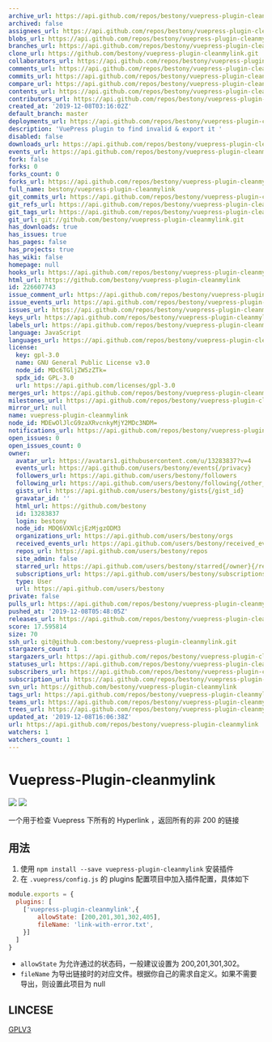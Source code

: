 ```yaml
---
archive_url: https://api.github.com/repos/bestony/vuepress-plugin-cleanmylink/{archive_format}{/ref}
archived: false
assignees_url: https://api.github.com/repos/bestony/vuepress-plugin-cleanmylink/assignees{/user}
blobs_url: https://api.github.com/repos/bestony/vuepress-plugin-cleanmylink/git/blobs{/sha}
branches_url: https://api.github.com/repos/bestony/vuepress-plugin-cleanmylink/branches{/branch}
clone_url: https://github.com/bestony/vuepress-plugin-cleanmylink.git
collaborators_url: https://api.github.com/repos/bestony/vuepress-plugin-cleanmylink/collaborators{/collaborator}
comments_url: https://api.github.com/repos/bestony/vuepress-plugin-cleanmylink/comments{/number}
commits_url: https://api.github.com/repos/bestony/vuepress-plugin-cleanmylink/commits{/sha}
compare_url: https://api.github.com/repos/bestony/vuepress-plugin-cleanmylink/compare/{base}...{head}
contents_url: https://api.github.com/repos/bestony/vuepress-plugin-cleanmylink/contents/{+path}
contributors_url: https://api.github.com/repos/bestony/vuepress-plugin-cleanmylink/contributors
created_at: '2019-12-08T03:16:02Z'
default_branch: master
deployments_url: https://api.github.com/repos/bestony/vuepress-plugin-cleanmylink/deployments
description: 'VuePress plugin to find invalid & export it '
disabled: false
downloads_url: https://api.github.com/repos/bestony/vuepress-plugin-cleanmylink/downloads
events_url: https://api.github.com/repos/bestony/vuepress-plugin-cleanmylink/events
fork: false
forks: 0
forks_count: 0
forks_url: https://api.github.com/repos/bestony/vuepress-plugin-cleanmylink/forks
full_name: bestony/vuepress-plugin-cleanmylink
git_commits_url: https://api.github.com/repos/bestony/vuepress-plugin-cleanmylink/git/commits{/sha}
git_refs_url: https://api.github.com/repos/bestony/vuepress-plugin-cleanmylink/git/refs{/sha}
git_tags_url: https://api.github.com/repos/bestony/vuepress-plugin-cleanmylink/git/tags{/sha}
git_url: git://github.com/bestony/vuepress-plugin-cleanmylink.git
has_downloads: true
has_issues: true
has_pages: false
has_projects: true
has_wiki: false
homepage: null
hooks_url: https://api.github.com/repos/bestony/vuepress-plugin-cleanmylink/hooks
html_url: https://github.com/bestony/vuepress-plugin-cleanmylink
id: 226607743
issue_comment_url: https://api.github.com/repos/bestony/vuepress-plugin-cleanmylink/issues/comments{/number}
issue_events_url: https://api.github.com/repos/bestony/vuepress-plugin-cleanmylink/issues/events{/number}
issues_url: https://api.github.com/repos/bestony/vuepress-plugin-cleanmylink/issues{/number}
keys_url: https://api.github.com/repos/bestony/vuepress-plugin-cleanmylink/keys{/key_id}
labels_url: https://api.github.com/repos/bestony/vuepress-plugin-cleanmylink/labels{/name}
language: JavaScript
languages_url: https://api.github.com/repos/bestony/vuepress-plugin-cleanmylink/languages
license:
  key: gpl-3.0
  name: GNU General Public License v3.0
  node_id: MDc6TGljZW5zZTk=
  spdx_id: GPL-3.0
  url: https://api.github.com/licenses/gpl-3.0
merges_url: https://api.github.com/repos/bestony/vuepress-plugin-cleanmylink/merges
milestones_url: https://api.github.com/repos/bestony/vuepress-plugin-cleanmylink/milestones{/number}
mirror_url: null
name: vuepress-plugin-cleanmylink
node_id: MDEwOlJlcG9zaXRvcnkyMjY2MDc3NDM=
notifications_url: https://api.github.com/repos/bestony/vuepress-plugin-cleanmylink/notifications{?since,all,participating}
open_issues: 0
open_issues_count: 0
owner:
  avatar_url: https://avatars1.githubusercontent.com/u/13283837?v=4
  events_url: https://api.github.com/users/bestony/events{/privacy}
  followers_url: https://api.github.com/users/bestony/followers
  following_url: https://api.github.com/users/bestony/following{/other_user}
  gists_url: https://api.github.com/users/bestony/gists{/gist_id}
  gravatar_id: ''
  html_url: https://github.com/bestony
  id: 13283837
  login: bestony
  node_id: MDQ6VXNlcjEzMjgzODM3
  organizations_url: https://api.github.com/users/bestony/orgs
  received_events_url: https://api.github.com/users/bestony/received_events
  repos_url: https://api.github.com/users/bestony/repos
  site_admin: false
  starred_url: https://api.github.com/users/bestony/starred{/owner}{/repo}
  subscriptions_url: https://api.github.com/users/bestony/subscriptions
  type: User
  url: https://api.github.com/users/bestony
private: false
pulls_url: https://api.github.com/repos/bestony/vuepress-plugin-cleanmylink/pulls{/number}
pushed_at: '2019-12-08T05:48:05Z'
releases_url: https://api.github.com/repos/bestony/vuepress-plugin-cleanmylink/releases{/id}
score: 17.595814
size: 70
ssh_url: git@github.com:bestony/vuepress-plugin-cleanmylink.git
stargazers_count: 1
stargazers_url: https://api.github.com/repos/bestony/vuepress-plugin-cleanmylink/stargazers
statuses_url: https://api.github.com/repos/bestony/vuepress-plugin-cleanmylink/statuses/{sha}
subscribers_url: https://api.github.com/repos/bestony/vuepress-plugin-cleanmylink/subscribers
subscription_url: https://api.github.com/repos/bestony/vuepress-plugin-cleanmylink/subscription
svn_url: https://github.com/bestony/vuepress-plugin-cleanmylink
tags_url: https://api.github.com/repos/bestony/vuepress-plugin-cleanmylink/tags
teams_url: https://api.github.com/repos/bestony/vuepress-plugin-cleanmylink/teams
trees_url: https://api.github.com/repos/bestony/vuepress-plugin-cleanmylink/git/trees{/sha}
updated_at: '2019-12-08T16:06:38Z'
url: https://api.github.com/repos/bestony/vuepress-plugin-cleanmylink
watchers: 1
watchers_count: 1
---
```


# Vuepress-Plugin-cleanmylink
![](https://github.com/bestony/vuepress-plugin-cleanmylink/workflows/Node%20CI/badge.svg) ![](https://github.com/bestony/vuepress-plugin-cleanmylink/workflows/Node.js%20Package/badge.svg)

一个用于检查 Vuepress 下所有的 Hyperlink ，返回所有的非 200 的链接

## 用法

1. 使用 `npm install --save vuepress-plugin-cleanmylink` 安装插件
2. 在 `.vuepress/config.js` 的 plugins 配置项目中加入插件配置，具体如下

```javascript
module.exports = {
  plugins: [
    ['vuepress-plugin-cleanmylink',{
    	allowState: [200,201,301,302,405],
    	fileName: 'link-with-error.txt',
    }]
  ]
}
```

- `allowState` 为允许通过的状态码，一般建议设置为 200,201,301,302。
- `fileName` 为导出链接时的对应文件。根据你自己的需求自定义。如果不需要导出，则设置此项目为 null

## LINCESE

[GPLV3](LICENSE)